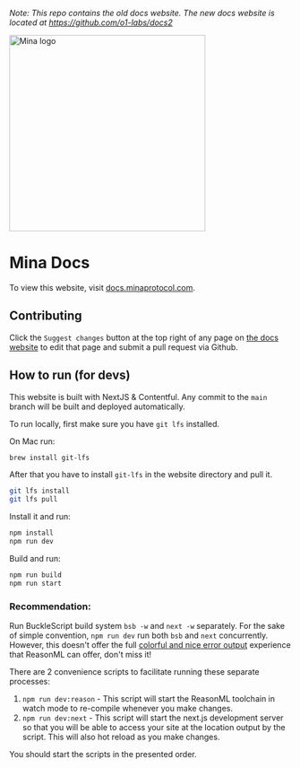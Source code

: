 _Note: This repo contains the *old* docs website. The new docs website is located at https://github.com/o1-labs/docs2_


<img src="https://github.com/MinaProtocol/docs/blob/main/public/static/img/svg/mina-wordmark-redviolet.svg" width="350" alt="Mina logo">

# Mina Docs

To view this website, visit [docs.minaprotocol.com](https://docs.minaprotocol.com/).

## Contributing 

Click the `Suggest changes` button at the top right of any page on [the docs website](https://docs.minaprotocol.com/) to edit that page and submit a pull request via Github.

## How to run (for devs)

This website is built with NextJS & Contentful. Any commit to the `main` branch will be built and deployed automatically.

To run locally, first make sure you have `git lfs` installed.

On Mac run:

```bash
brew install git-lfs
```

After that you have to install `git-lfs` in the website directory and pull it.

```bash
git lfs install
git lfs pull
```

Install it and run:

```bash
npm install
npm run dev
```

Build and run:

```bash
npm run build
npm run start
```

### Recommendation:

Run BuckleScript build system `bsb -w` and `next -w` separately. For the sake
of simple convention, `npm run dev` run both `bsb` and `next` concurrently.
However, this doesn't offer the full [colorful and nice
error
output](https://reasonml.github.io/blog/2017/08/25/way-nicer-error-messages.html)
experience that ReasonML can offer, don't miss it!

There are 2 convenience scripts to facilitate running these separate processes:

1. `npm run dev:reason` - This script will start the ReasonML toolchain in
   watch mode to re-compile whenever you make changes.
2. `npm run dev:next` - This script will start the next.js development server
   so that you will be able to access your site at the location output by the
   script. This will also hot reload as you make changes.

You should start the scripts in the presented order.
